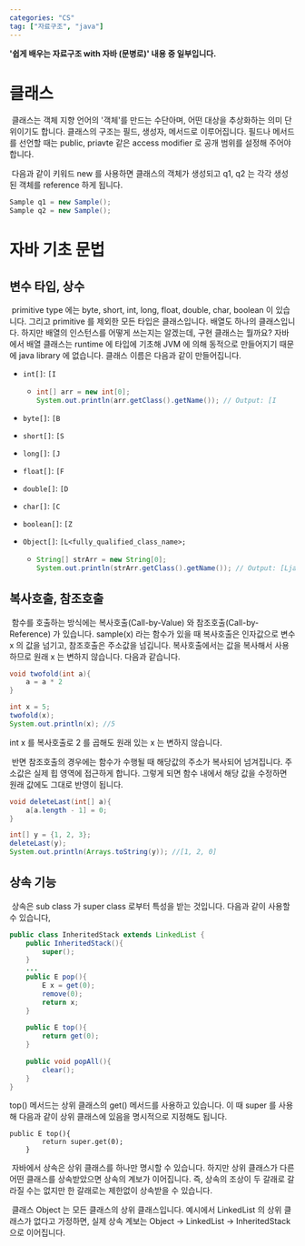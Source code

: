 ```yaml
---
categories: "CS"
tag: ["자료구조", "java"]
---
```


<div class="notice--danger">
    <b>'쉽게 배우는 자료구조 with 자바 (문병로)' 내용 중 일부입니다.</b>
</div>

# 클래스

​	클래스는 객체 지향 언어의 '객체'를 만드는 수단아며, 어떤 대상을 추상화하는 의미 단위이기도 합니다. 클래스의 구조는 필드, 생성자, 메서드로 이루어집니다. 필드나 메서드를 선언할 때는 public, priavte 같은 access modifier 로 공개 범위를 설정해 주어야 합니다.

​	다음과 같이 키워드 new 를 사용하면 클래스의 객체가 생성되고 q1, q2 는 각각 생성된 객체를 reference 하게 됩니다.

```java
Sample q1 = new Sample();
Sample q2 = new Sample();
```



# 자바 기초 문법

## 변수 타입, 상수

​	primitive type 에는 byte, short, int, long, float, double, char, boolean 이 있습니다. 그리고 primitive 를 제외한 모든 타입은 클래스입니다. 배열도 하나의 클래스입니다. 하지만 배열의 인스턴스를 어떻게 쓰는지는 알겠는데, 구현 클래스는 뭘까요? 자바에서 배열 클래스는 runtime 에 타입에 기초해 JVM 에 의해 동적으로 만들어지기 때문에 java library 에 없습니다. 클래스 이름은 다음과 같이 만들어집니다.

- `int[]`: `[I`

  - ```java
    int[] arr = new int[0];
    System.out.println(arr.getClass().getName()); // Output: [I
    ```

- `byte[]`: `[B`

- `short[]`: `[S`

- `long[]`: `[J`

- `float[]`: `[F`

- `double[]`: `[D`

- `char[]`: `[C`

- `boolean[]`: `[Z`

- `Object[]`: `[L<fully_qualified_class_name>;`

  - ```java
    String[] strArr = new String[0];
    System.out.println(strArr.getClass().getName()); // Output: [Ljava.lang.String;
    ```

## 복사호출, 참조호출

​	함수를 호출하는 방식에는 복사호출(Call-by-Value) 와 참조호출(Call-by-Reference) 가 있습니다. sample(x) 라는 함수가 있을 때 복사호출은 인자값으로 변수 x 의 값을 넘기고, 참조호출은 주소값을 넘깁니다. 복사호출에서는 값을 복사해서 사용하므로 원래 x 는 변하지 않습니다. 다음과 같습니다.

```java
void twofold(int a){
	a = a * 2
}

int x = 5;
twofold(x);
System.out.println(x); //5
```

int x 를 복사호출로 2 를 곱해도 원래 있는 x 는 변하지 않습니다.

​	반면 참조호출의 경우에는 함수가 수행될 때 해당값의 주소가 복사되어 넘겨집니다. 주소값은 실제 힙 영역에 접근하게 합니다. 그렇게 되면 함수 내에서 해당 값을 수정하면 원래 값에도 그대로 반영이 됩니다. 

```java
void deleteLast(int[] a){
	a[a.length - 1] = 0;
}

int[] y = {1, 2, 3};
deleteLast(y);
System.out.println(Arrays.toString(y)); //[1, 2, 0]
```



## 상속 기능

​	상속은 sub class 가 super class 로부터 특성을 받는 것입니다. 다음과 같이 사용할 수 있습니다,

```java
public class InheritedStack extends LinkedList {
	public InheritedStack(){
		super();
	}
	...
	public E pop(){
		E x = get(0);
		remove(0);
		return x;
	}
	
	public E top(){
		return get(0);
	}
	
	public void popAll(){
		clear();
	}
}
```

top() 메서드는 상위 클래스의 get() 메서드를 사용하고 있습니다. 이 때 super 를 사용해 다음과 같이 상위 클래스에 있음을 명시적으로 지정해도 됩니다.

```
public E top(){
		return super.get(0);
	}
```



​	자바에서 상속은 상위 클래스를 하나만 명시할 수 있습니다. 하지만 상위 클래스가 다른 어떤 클래스를 상속받았으면 상속의 계보가 이어집니다. 즉, 상속의 조상이 두 갈래로 갈라질 수는 없지만 한 갈래로는 제한없이 상속받을 수 있습니다.

​	클래스 Object 는 모든 클래스의 상위 클래스입니다. 예시에서 LinkedList 의 상위 클래스가 없다고 가정하면, 실제 상속 계보는 Object -> LinkedList -> InheritedStack 으로 이어집니다.